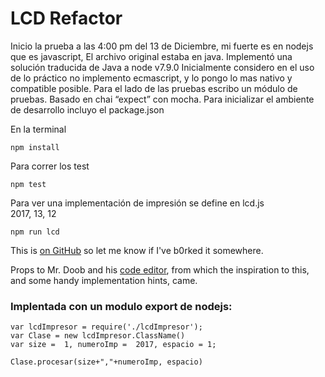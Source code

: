 
# LCD Refactor

Inicio la prueba a las 4:00 pm del 13 de Diciembre, mi fuerte es en nodejs que es javascript,
El archivo original estaba en java. Implementó una solución traducida de Java a  node v7.9.0
Inicialmente considero en el uso de lo práctico no implemento ecmascript, y lo pongo lo mas nativo y compatible posible. Para el lado de las pruebas escribo un módulo de pruebas.  Basado en chai “expect” con mocha.
Para inicializar el ambiente de desarrollo incluyo el package.json

En la terminal

```
npm install
```
Para correr los test
```
npm test
```
Para ver una implementación de impresión se define en lcd.js  
2017, 13, 12
```
npm run lcd
```


This is [on GitHub](https://github.com/jbt/markdown-editor) so let me know if I've b0rked it somewhere.


Props to Mr. Doob and his [code editor](http://mrdoob.com/projects/code-editor/), from which
the inspiration to this, and some handy implementation hints, came.

### Implentada con un modulo export de nodejs:
```
var lcdImpresor = require('./lcdImpresor');
var Clase = new lcdImpresor.ClassName()
var size =  1, numeroImp =  2017, espacio = 1;

Clase.procesar(size+","+numeroImp, espacio)
```
